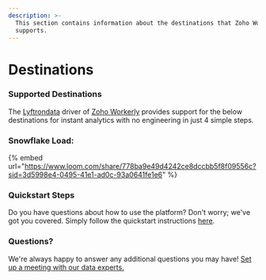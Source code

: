 ```yaml
---
description: >-
  This section contains information about the destinations that Zoho Workerly
  supports.
---
```


# Destinations

### Supported Destinations

The [Lyftrondata](https://www.lyftrondata.com/) driver of [Zoho Workerly](https://www.lyftrondata.com/integration/finance-analytics/zoho-workerly/) provides support for the below destinations for instant analytics with no engineering in just 4 simple steps.

### Snowflake Load:

{% embed url="https://www.loom.com/share/778ba9e49d4242ce8dccbb5f8f09556c?sid=3d5998e4-0495-41e1-ad0c-93a0641fe1e6" %}

### Quickstart Steps

Do you have questions about how to use the platform? Don't worry; we've got you covered. Simply follow the quickstart instructions [here](./).

### Questions? <a href="#questions" id="questions"></a>

We're always happy to answer any additional questions you may have! [Set up a meeting with our data experts.](https://www.lyftrondata.com/book-a-meeting/)
